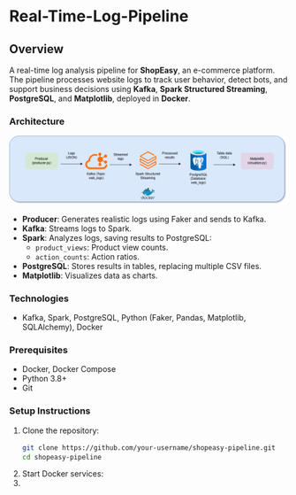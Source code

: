 # Real-Time-Log-Pipeline


## Overview
A real-time log analysis pipeline for **ShopEasy**, an e-commerce platform. The pipeline processes website logs to track user behavior, detect bots, and support business decisions using **Kafka**, **Spark Structured Streaming**, **PostgreSQL**, and **Matplotlib**, deployed in **Docker**.

### Architecture
![Architecture Diagram](docs/architecture.png)
- **Producer**: Generates realistic logs using Faker and sends to Kafka.
- **Kafka**: Streams logs to Spark.
- **Spark**: Analyzes logs, saving results to PostgreSQL:
  - `product_views`: Product view counts.
  - `action_counts`: Action ratios.
- **PostgreSQL**: Stores results in tables, replacing multiple CSV files.
- **Matplotlib**: Visualizes data as charts.

### Technologies
- Kafka, Spark, PostgreSQL, Python (Faker, Pandas, Matplotlib, SQLAlchemy), Docker

### Prerequisites
- Docker, Docker Compose
- Python 3.8+
- Git

### Setup Instructions
1. Clone the repository:
   ```bash
   git clone https://github.com/your-username/shopeasy-pipeline.git
   cd shopeasy-pipeline
2. Start Docker services:
3. 
